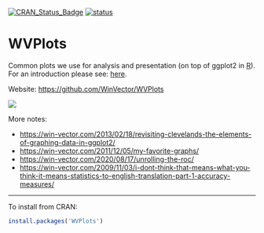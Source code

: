 
[![CRAN_Status_Badge](https://www.r-pkg.org/badges/version/WVPlots)](https://cran.r-project.org/package=WVPlots)
[![status](https://tinyverse.netlify.com/badge/WVPlots)](https://CRAN.R-project.org/package=WVPlots)

<!-- README.md is generated from README.Rmd. Please edit that file -->

# WVPlots

Common plots we use for analysis and presentation (on top of ggplot2 in
[R](https://cran.r-project.org)). For an introduction please see:
[here](https://win-vector.com/2018/05/25/wvplots-now-at-version-1-0-0-on-cran/).

Website: <https://github.com/WinVector/WVPlots>

![](https://github.com/WinVector/WVPlots/raw/master/tools/WVPlots.png)

More notes:

- <https://win-vector.com/2013/02/18/revisiting-clevelands-the-elements-of-graphing-data-in-ggplot2/>
- <https://win-vector.com/2011/12/05/my-favorite-graphs/>
- <https://win-vector.com/2020/08/17/unrolling-the-roc/>
- <https://win-vector.com/2009/11/03/i-dont-think-that-means-what-you-think-it-means-statistics-to-english-translation-part-1-accuracy-measures/>

------------------------------------------------------------------------

To install from CRAN:

``` r
install.packages('WVPlots')
```
